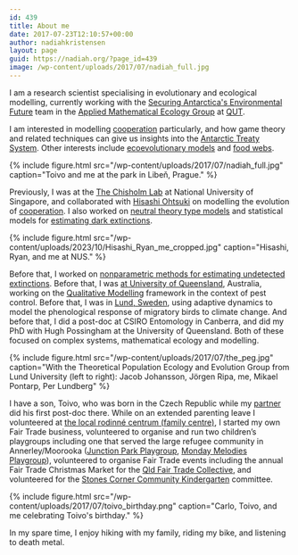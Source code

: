 ```yaml
---
id: 439
title: About me
date: 2017-07-23T12:10:57+00:00
author: nadiahkristensen
layout: page
guid: https://nadiah.org/?page_id=439
image: /wp-content/uploads/2017/07/nadiah_full.jpg
---
```


I am a research scientist specialising in evolutionary and ecological modelling, 
currently working with the <a href="https://arcsaef.com/">Securing Antarctica's Environmental Future</a>
team in the <a href="https://qutameg.wordpress.com/">Applied Mathematical Ecology Group</a>
at <a href="https://www.qut.edu.au/">QUT</a>.

I am interested in modelling <a href="/category/cooperation">cooperation</a> particularly,
and how game theory and related techniques can give us insights into the 
<a href="https://www.ats.aq/index_e.html">Antarctic Treaty System</a>.
Other interests include
<a href="/category/evolutionary_ecology">ecoevolutionary models</a>
and <a href="/category/food_webs">food webs</a>.

{%
    include figure.html
    src="/wp-content/uploads/2017/07/nadiah_full.jpg"
    caption="Toivo and me at the park in Libeň, Prague."
%}

Previously,
I was at the <a href="https://ryanchisholm.com/">The Chisholm Lab</a> at National University of Singapore,
and collaborated 
with <a href="http://www.esb.soken.ac.jp/english/research/hisashi_ohtsuki.html">Hisashi Ohtsuki</a>
on modelling the evolution of [cooperation](https://nadiah.org/category/cooperation).
I also worked on [neutral theory type models](https://nadiah.org/category/macroecology) 
and statistical models for [estimating dark extinctions](https://nadiah.org/category/undiscovered_extinctions).

{%
    include figure.html
    src="/wp-content/uploads/2023/10/Hisashi_Ryan_me_cropped.jpg"
    caption="Hisashi, Ryan, and me at NUS."
%}

Before that, 
I worked on [nonparametric methods for estimating undetected extinctions](/category/undiscovered_extinctions).
Before that, I was [at University of Queensland](http://x-ed.net/), Australia, working on the [Qualitative Modelling](https://nadiah.org/category/qualitative_modelling) framework in the context of pest control. 
Before that, I was in [Lund, Sweden](https://www.biology.lu.se/research/research-groups/theoretical-population-ecology-and-evolution-group), using adaptive dynamics to model the phenological response of migratory birds to climate change. 
And before that, I did a post-doc at CSIRO Entomology in Canberra, and did my PhD with Hugh Possingham at the University of Queensland. 
Both of these focused on complex systems, mathematical ecology and modelling.

{%
    include figure.html
    src="/wp-content/uploads/2017/07/the_peg.jpg"
    caption="With the Theoretical Population Ecology and Evolution Group from Lund University (left to right): Jacob Johansson, Jörgen Ripa, me, Mikael Pontarp, Per Lundberg"
%}

I have a son, Toivo, who was born in the Czech Republic while my [partner](https://carlo-hamalainen.net/) did his first post-doc there. While on an extended parenting leave I volunteered at [the local rodinné centrum (family centre)](http://www.rcletna.cz/), I started my own Fair Trade business, volunteered to organise and run two children&#8217;s playgroups including one that served the large refugee community in Annerley/Moorooka ([Junction Park Playgroup](http://junctionparkplaygroup.blogspot.com.au/), [Monday Melodies Playgroup](http://mondaymelodiesplaygroup.blogspot.com/)), volunteered to organise Fair Trade events including the annual Fair Trade Christmas Market for the [Qld Fair Trade Collective](https://www.facebook.com/qldfairtrade/), and volunteered for the [Stones Corner Community Kindergarten](http://www.stonescornerkindergarten.com.au/) committee.

{%
    include figure.html
    src="/wp-content/uploads/2017/07/toivo_birthday.png"
    caption="Carlo, Toivo, and me celebrating Toivo's birthday."
%}

In my spare time, I enjoy hiking with my family, riding my bike, and listening to death metal.

